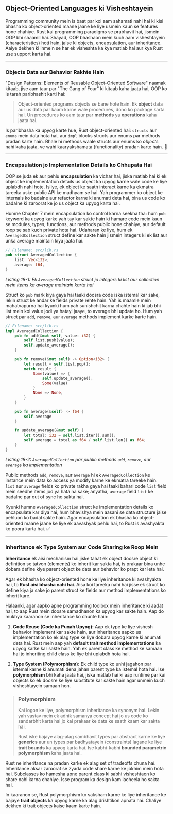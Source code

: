 
## Object-Oriented Languages ki Visheshtayein

Programming community mein is baat par koi aam sahamati nahi hai ki kisi bhasha ko object-oriented maane jaane ke liye usmein kaun se features hone chahiye. Rust kai programming paradigms se prabhavit hai, jismein OOP bhi shaamil hai. Shayad, OOP bhashaon mein kuch aam visheshtayein (characteristics) hoti hain, jaise ki objects, encapsulation, aur inheritance. Aaiye dekhen ki inmein se har ek visheshta ka kya matlab hai aur kya Rust use support karta hai.

-----

### Objects Data aur Behavior Rakhte Hain

"Design Patterns: Elements of Reusable Object-Oriented Software" naamak kitaab, jise aam taur par "The Gang of Four" ki kitaab kaha jaata hai, OOP ko is tarah paribhashit karti hai:

> Object-oriented programs objects se bane hote hain. Ek **object** data aur us data par kaam karne wale procedures, dono ko package karta hai. Un procedures ko aam taur par **methods** ya **operations** kaha jaata hai.

Is paribhasha ka upyog karte hue, Rust object-oriented hai: `structs` aur `enums` mein data hota hai, aur `impl` blocks structs aur enums par methods pradan karte hain. Bhale hi methods waale structs aur enums ko *objects* nahi kaha jaata, ve wahi kaaryakshamata (functionality) pradan karte hain. 🧱

-----

### Encapsulation jo Implementation Details ko Chhupata Hai

OOP se juda ek aur pehlu **encapsulation** ka vichar hai, jiska matlab hai ki ek object ke implementation details us object ka upyog karne wale code ke liye uplabdh nahi hote. Isliye, ek object ke saath interact karne ka ekmatra tareeka uske public API ke madhyam se hai. Yah programmer ko object ke internals ko badalne aur refactor karne ki anumati deta hai, bina us code ko badalne ki zaroorat ke jo us object ka upyog karta hai.

Humne Chapter 7 mein encapsulation ko control karna seekha tha: hum `pub` keyword ka upyog karke yah tay kar sakte hain ki hamare code mein kaun se modules, types, functions, aur methods public hone chahiye, aur default roop se sab kuch private hota hai. Udaharan ke liye, hum ek `AveragedCollection` struct define kar sakte hain jismein integers ki ek list aur unka average maintain kiya jaata hai.

```rust
// Filename: src/lib.rs
pub struct AveragedCollection {
    list: Vec<i32>,
    average: f64,
}
```

*Listing 18-1: Ek `AveragedCollection` struct jo integers ki list aur collection mein items ka average maintain karta hai*

Struct ko `pub` mark kiya gaya hai taaki doosra code iska istemal kar sake, lekin struct ke andar ke fields private rehte hain. Yah is maamle mein mahatvapurna hai kyunki hum yah sunishchit karna chahte hain ki jab bhi list mein koi value jodi ya hatayi jaaye, to average bhi update ho. Hum yah struct par `add`, `remove`, aur `average` methods implement karke karte hain.

```rust
// Filename: src/lib.rs
impl AveragedCollection {
    pub fn add(&mut self, value: i32) {
        self.list.push(value);
        self.update_average();
    }

    pub fn remove(&mut self) -> Option<i32> {
        let result = self.list.pop();
        match result {
            Some(value) => {
                self.update_average();
                Some(value)
            }
            None => None,
        }
    }

    pub fn average(&self) -> f64 {
        self.average
    }

    fn update_average(&mut self) {
        let total: i32 = self.list.iter().sum();
        self.average = total as f64 / self.list.len() as f64;
    }
}
```

*Listing 18-2: `AveragedCollection` par public methods `add`, `remove`, aur `average` ka implementation*

Public methods `add`, `remove`, aur `average` hi ek `AveragedCollection` ke instance mein data ko access ya modify karne ke ekmatra tareeke hain. `list` aur `average` fields ko private rakha gaya hai taaki bahari code `list` field mein seedhe items jod ya hata na sake; anyatha, `average` field `list` ke badalne par out of sync ho sakta hai.

Kyunki humne `AveragedCollection` struct ke implementation details ko encapsulate kar diya hai, hum bhavishya mein aasani se data structure jaise pehluon ko badal sakte hain. Agar encapsulation ek bhasha ko object-oriented maane jaane ke liye ek aavashyak pehlu hai, to Rust is avashyakta ko poora karta hai. ✅

-----

### Inheritance ek Type System aur Code Sharing ke Roop Mein

**Inheritance** ek aisi mechanism hai jiske tahat ek object doosre object ki definition se tatvon (elements) ko inherit kar sakta hai, is prakaar bina unhe dobara define kiye parent object ke data aur behavior ko prapt kar leta hai.

Agar ek bhasha ko object-oriented hone ke liye inheritance ki avashyakta hai, to **Rust aisi bhasha nahi hai**. Aisa koi tareeka nahi hai jisse ek struct ko define kiya ja sake jo parent struct ke fields aur method implementations ko inherit kare.

Halaanki, agar aapko apne programming toolbox mein inheritance ki aadat hai, to aap Rust mein doosre samadhanon ka upyog kar sakte hain. Aap do mukhya kaaranon se inheritance ko chunte hain:

1.  **Code Reuse (Code ka Punah Upyog):** Aap ek type ke liye vishesh behavior implement kar sakte hain, aur inheritance aapko us implementation ko ek alag type ke liye dobara upyog karne ki anumati deta hai. Rust mein aap yah **default trait method implementations** ka upyog karke kar sakte hain. Yah ek parent class ke method ke samaan hai jo inheriting child class ke liye bhi uplabdh hota hai.

2.  **Type System (Polymorphism):** Ek child type ko unhi jagahon par istemal karne ki anumati dena jahan parent type ka istemal hota hai. Ise **polymorphism** bhi kaha jaata hai, jiska matlab hai ki aap runtime par kai objects ko ek doosre ke liye substitute kar sakte hain agar unmein kuch visheshtayein samaan hon.

> ### Polymorphism
>
> Kai logon ke liye, polymorphism inheritance ka synonym hai. Lekin yah vastav mein ek adhik samanya concept hai jo us code ko sandarbhit karta hai jo kai prakaar ke data ke saath kaam kar sakta hai.
>
> Rust iske bajaye alag-alag sambhavit types par abstract karne ke liye **generics** aur un types par badhyatayein (constraints) lagane ke liye **trait bounds** ka upyog karta hai. Ise kabhi-kabhi **bounded parametric polymorphism** kaha jaata hai.

Rust ne inheritance na pradan karke ek alag set of tradeoffs chuna hai. Inheritance aksar zaroorat se zyada code share karne ke jokhim mein hota hai. Subclasses ko hamesha apne parent class ki sabhi visheshtaon ko share nahi karna chahiye. Isse program ka design kam lacheela ho sakta hai.

In kaaranon se, Rust polymorphism ko saksham karne ke liye inheritance ke bajaye **trait objects** ka upyog karne ka alag drishtikon apnata hai. Chaliye dekhen ki trait objects kaise kaam karte hain.